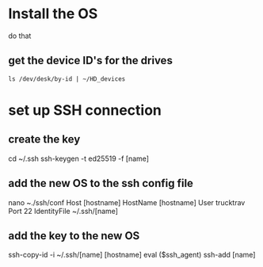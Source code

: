 # Install the OS
do that

## get the device ID's for the drives

    ls /dev/desk/by-id | ~/HD_devices


# set up SSH connection

## create the key
cd ~/.ssh
ssh-keygen -t ed25519 -f [name]

## add the new OS to the ssh config file
nano ~./ssh/conf
Host [hostname]
    HostName [hostname]
    User trucktrav
    Port 22
    IdentityFile ~/.ssh/[name]

## add the key to the new OS
ssh-copy-id -i ~/.ssh/[name] [hostname]
eval ($ssh_agent)
ssh-add [name]


